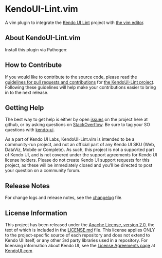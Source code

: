 # KendoUI-Lint.vim

A vim plugin to integrate the [Kendo UI Lint](https://github.com/kendo-labs/kendo-lint) 
project with [the vim editor](http://vim.org).

## About KendoUI-Lint.vim

Install this plugin via Pathogen:

## How to Contribute

If you would like to contribute to the source code, 
please read the 
[guidelines for pull requests and contributions](https://github.com/kendo-labs/kendo-lint/blob/master/CONTRIBUTING.md)
for [the KendoUI-Lint project](https://github.com/kendo-labs/kendo-lint). 
Following these guidelines will help make your contributions easier 
to bring in to the next release.

## Getting Help

The best way to get help is either by open [issues](issues) on the project
here at github, or by asking questions on
[StackOverflow](http://stackoverflow.com). Be sure to tag your SO
questions with [kendo-ui](http://stackoverflow.com/questions/tagged/kendo-ui).

As a part of Kendo UI Labs, KendoUI-Lint.vim is intended to be a 
community-run project, and not an official part of any 
Kendo UI SKU (Web, DataViz, Mobile or Complete). As such, this 
project is not a supported part of Kendo UI, and is not covered 
under the support agreements for Kendo UI license holders. Please 
do not create Kendo UI support requests for this project, as these 
will be immediately closed and you'll be directed to post your 
question on a community forum.

## Release Notes

For change logs and release notes, see the [changelog](changelog.md) file.

## License Information

This project has been released under the 
[Apache License, version 2.0](http://www.apache.org/licenses/LICENSE-2.0.html), 
the text of which is included in the [LICENSE.md](LICENSE.md) file. 
This license applies ONLY to the project-specific source of each 
repository and does not extend to Kendo UI itself, or any other 3rd 
party libraries used in a repository. For licensing information about 
Kendo UI, see the 
[License Agreements page](https://www.kendoui.com/purchase/license-agreement.aspx) 
at [KendoUI.com](http://www.kendoui.com).
